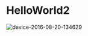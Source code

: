 # HelloWorld2
![device-2016-08-20-134629](https://cloud.githubusercontent.com/assets/21140969/17830949/c5a3b0ba-66dc-11e6-9c66-16bb7d6f9700.png)
